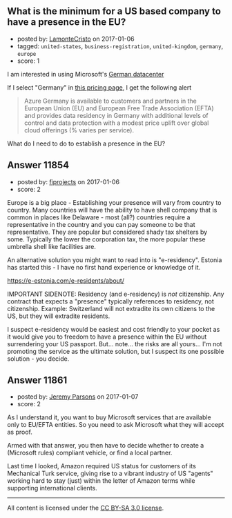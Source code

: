 ## What is the minimum for a US based company to have a presence in the EU?

- posted by: [LamonteCristo](https://stackexchange.com/users/129668/lamontecristo) on 2017-01-06
- tagged: `united-states`, `business-registration`, `united-kingdom`, `germany`, `europe`
- score: 1

<p>I am interested in using Microsoft's <a href="https://azure.microsoft.com/en-us/offers/ms-azr-de-0003p/" rel="nofollow noreferrer">German datacenter</a></p>

<p>If I select "Germany" in <a href="https://azure.microsoft.com/en-us/pricing/details/virtual-machines/windows/" rel="nofollow noreferrer">this pricing page</a>, I get the following alert</p>

<blockquote>
  <p>Azure Germany is available to customers and partners in the European Union (EU) and European Free Trade Association (EFTA) and provides data residency in Germany with additional levels of control and data protection with a modest price uplift over global cloud offerings (% varies per service).</p>
</blockquote>

<p>What do I need to do to establish a presence in the EU? </p>



## Answer 11854

- posted by: [fiprojects](https://stackexchange.com/users/5370155/fiprojects) on 2017-01-06
- score: 2

<p>Europe is a big place - Establishing your presence will vary from country to country. Many countries will have the ability to have shell company that is common in places like Delaware - most (all?) countries require a representative in the country and you can pay someone to be that representative. They are popular but considered shady tax shelters by some. Typically the lower the corporation tax, the more popular these umbrella shell like facilities are.</p>

<p>An alternative solution you might want to read into is "e-residency". Estonia has started this - I have no first hand experience or knowledge of it. </p>

<p><a href="https://e-estonia.com/e-residents/about/" rel="nofollow noreferrer">https://e-estonia.com/e-residents/about/</a></p>

<p>IMPORTANT SIDENOTE: Residency (and e-residency) is <em>not</em> citizenship. Any contract that expects a "presence" typically references to residency, not citizenship. Example: Switzerland will not extradite its own citizens to the US, but they will extradite residents.</p>

<p>I suspect e-residency would be easiest and cost friendly to your pocket as it would give you to freedom to have a presence within the EU without surrendering your US passport. But... note... the risks are all yours... I'm not promoting the service as the ultimate solution, but I suspect its one possible solution - you decide.</p>



## Answer 11861

- posted by: [Jeremy Parsons](https://stackexchange.com/users/497810/jeremy-parsons) on 2017-01-07
- score: 2

<p>As I understand it, you want to buy Microsoft services that are available only to EU/EFTA entities. So you need to ask Microsoft what they will accept as proof. </p>

<p>Armed with that answer, you then have to decide whether to create a (Microsoft rules) compliant vehicle, or find a local partner. </p>

<p>Last time I looked, Amazon required US status for customers of its Mechanical Turk service, giving rise to a vibrant industry of US "agents" working hard to stay (just) within the letter of Amazon terms while supporting international clients. </p>




---

All content is licensed under the [CC BY-SA 3.0 license](https://creativecommons.org/licenses/by-sa/3.0/).
